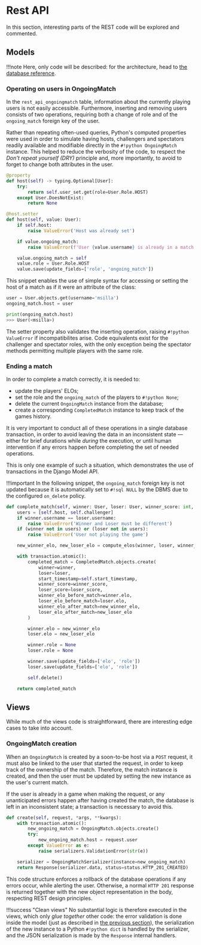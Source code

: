 # Rest API
In this section, interesting parts of the REST code will be explored and commented. 

## Models

!!!note
	Here, only code will be described: for the architecture, head to [the database reference](../architecture/index.md#Database).
### Operating on users in OngoingMatch
In the `rest_api_ongoingmatch` table, information about the currently playing users is not easily accessible. Furthermore, inserting and removing users consists of two operations, requiring both a change of role and of the `ongoing_match` foreign key of the user.

Rather than repeating often-used queries, Python's computed properties were used in order to simulate having hosts, challengers and spectators readily available and modifiable directly in the `#!python OngoingMatch` instance.
This helped to reduce the verbosity of the code, to respect the _Don't repeat yourself (DRY)_ principle and, more importantly, to avoid to forget to change both attributes in the user.

```python linenums="71"
@property
def host(self) -> typing.Optional[User]:
    try:
        return self.user_set.get(role=User.Role.HOST)
    except User.DoesNotExist:
        return None

@host.setter
def host(self, value: User):
    if self.host:
        raise ValueError('Host was already set')

    if value.ongoing_match:
        raise ValueError(f'User {value.username} is already in a match')

    value.ongoing_match = self
    value.role = User.Role.HOST
    value.save(update_fields=['role', 'ongoing_match'])
```

This snippet enables the use of simple syntax for accessing or setting the host of a match as if it were an attribute of the class:

```python
user = User.objects.get(username='msilla')
ongoing_match.host = user

print(ongoing_match.host)
>>> User(<msilla>)
```

The setter property also validates the inserting operation, raising `#!python ValueError` if incompatibilites arise.
Code equivalents exist for the challenger and spectator roles, with the only exception being the spectator methods permitting multiple players with the same role.

### Ending a match 
In order to complete a match correctly, it is needed to:

- update the players' ELOs;
- set the role and the `ongoing_match` of the players to `#!python None`;
- delete the current `OngoingMatch` instance from the database;
- create a corresponding `CompletedMatch` instance to keep track of the
games history.

It is very important to conduct all of these operations in a single database
 transaction, in order to avoid leaving the data in an inconsistent state — either for brief durations while *during* the execution, or until human intervention if any errors happen before completing the set of needed operations.

This is only one example of such a situation, which demonstrates the use
 of transactions in the Django Model API.

!!!important
     In the following snippet, the `ongoing_match` foreign key is not updated because it is automatically set to `#!sql NULL` by the DBMS due to the configured `on_delete` policy.

```python linenums="157"
def complete_match(self, winner: User, loser: User, winner_score: int, loser_score: int) -> CompletedMatch:
    users = [self.host, self.challenger]
    if winner.username == loser.username:
        raise ValueError('Winner and Loser must be different')
    if (winner not in users) or (loser not in users):
        raise ValueError('User not playing the game')

    new_winner_elo, new_loser_elo = compute_elos(winner, loser, winner_score, loser_score)

    with transaction.atomic():
        completed_match = CompletedMatch.objects.create(
            winner=winner,
            loser=loser,
            start_timestamp=self.start_timestamp,
            winner_score=winner_score,
            loser_score=loser_score,
            winner_elo_before_match=winner.elo,
            loser_elo_before_match=loser.elo,
            winner_elo_after_match=new_winner_elo,
            loser_elo_after_match=new_loser_elo
        )

        winner.elo = new_winner_elo
        loser.elo = new_loser_elo

        winner.role = None
        loser.role = None

        winner.save(update_fields=['elo', 'role'])
        loser.save(update_fields=['elo', 'role'])

        self.delete()

    return completed_match
```

## Views
While much of the views code is straightforward, there are interesting edge cases to take into account.

### OngoingMatch creation
When an `OngoingMatch` is created by a soon-to-be host via a `POST` request, it must also be linked to the user that started the request, in order to keep track of the ownership of the match.
Therefore, the match instance is created, and then the user must be updated by setting the new instance as the user's current match.

If the user is already in a game when making the request, or any unanticipated errors happen after having created the match, the database is left in an inconsistent state; a transaction is necessary to avoid this.

```python linenums="53"
def create(self, request, *args, **kwargs):
    with transaction.atomic():
        new_ongoing_match = OngoingMatch.objects.create()
        try:
            new_ongoing_match.host = request.user
        except ValueError as e:
            raise serializers.ValidationError(str(e))

    serializer = OngoingMatchSerializer(instance=new_ongoing_match)
    return Response(serializer.data, status=status.HTTP_201_CREATED)
```
This code structure enforces a rollback of the database operations if any errors occur, while alerting the user. Otherwise, a normal `HTTP 201` response is returned together with the new object representation in the body, respecting REST design principles.

!!!success "Clean views"
	No substantial logic is therefore executed in the views, which only *glue together* other code: the error validation is done inside the model (just as described in [the previous section](#operating-on-users-in-ongoingmatch)), the serialization of the new instance to a Python `#!python dict` is handled by the serializer, and the JSON serialization is made by the `Response` internal handlers.


